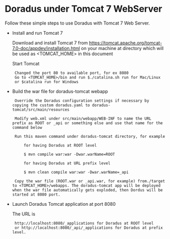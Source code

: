 Doradus under Tomcat 7 WebServer
================================

Follow these simple steps to use Doradus with Tomcat 7 Web Server.  

- Install and run Tomcat 7

  Download and install Tomcat 7 from https://tomcat.apache.org/tomcat-7.0-doc/appdev/installation.html on your machine at directory which will be used as <TOMCAT_HOME> in this document
  
  Start Tomcat

       Changed the port 80 to available port, for ex 8080      
       Go to <TOMCAT_HOME>/bin and run $./catalina.sh run for Mac/Linux 
       or $catalina run for Windows

- Build the war file for doradus-tomcat webapp  

       Override the Doradus configuration settings if necessary by copying the custom doradus.yaml to doradus-tomcat/src/main/resources
 
       Modify web.xml under src/main/webapp/WEB-INF to name the URL prefix as ROOT or _api or something else and use that name for the command below
       
       Run this maven command under doradus-tomcat directory, for example
            
           for having Doradus at ROOT level

           $ mvn compile war:war -Dwar.warName=ROOT
           
           for having Doradus at URL prefix level

           $ mvn clean compile war:war -Dwar.warName=_api

       Copy the war file (ROOT.war or _api.war, for example) from./target to <TOMCAT_HOME>/webapps. The doradus-tomcat app will be deployed when the war file automatically gets exploded, then Dordus will be started at 8080 port.
      
- Launch Doradus Tomcat application at port 8080

  The URL is        

       http://localhost:8080/_applications for Doradus at ROOT level
       or http://localhost:8080/_api/_applications for Doradus at prefix level.
